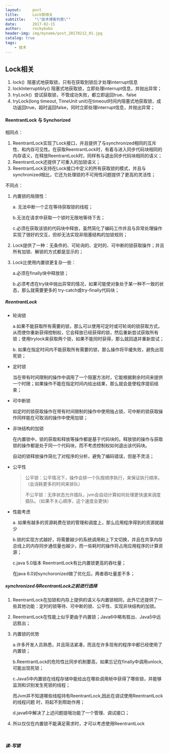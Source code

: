 ```yaml
---
layout:     post
title:      Lock锁相关
subtitle:    "\"技术博客列表\""
date:       2017-02-15
author:     rockybobo
header-img: img/myname/post_20170212_01.jpg
catalog: true
tags:
    - 技术
---
```


## Lock相关

1. lock()  阻塞式地获取锁，只有在获取到锁后才处理interrupt信息
2. lockInterruptibly() 阻塞式地获取锁，立即处理interrupt信息，并抛出异常；
3. tryLock()  尝试获取锁，不管成功失败，都立即返回true、false
4. tryLock(long timeout, TimeUnit unit)在timeout时间内阻塞式地获取锁，成功返回true，超时返回false，同时立即处理interrupt信息，并抛出异常；

#### ReentrantLock 与 Synchorized

相同点：

1. ReentrantLock实现了Lock接口，并且提供了与synchronized相同的互斥性、和内存可见性。在获取ReentrantLock时，有着与进入同步代码块相同的内存语义，在释放ReentrantLock时，同样有与退出同步代码块相同的语义；
2. ReentrantLock还提供了可重入的加锁语义；
3. ReentrantLock支持在Lock接口中定义的所有获取锁的模式，并且与synchronized相比，它还为处理锁的不可用性问题提供了更高的灵活性；

不同点：

1. 内置锁的局限性：

   a. 无法中断一个正在等待获取锁的线程；

   b.无法在请求中获取一个锁时无限地等待下去；

   c.必须在获取该锁的代码块中释放，虽然简化了编码工作并且与异常处理操作实现了很好的交互，但却无法实现非阻塞结构的加锁规则；

2. Lock提供了一种：无条件的、可轮询的、定时的、可中断的锁获取操作；并且所有加锁、解锁的方式都是显示的；

3. Lock比使用内置锁更复杂一些：

   a.必须在finally块中释放锁；

   b.必须考虑在try块中抛出异常的情况，如果可能使对象处于某一种不一致的状态，那么就需要更多的 try-catch或try-finally代码块；

##### ReentrantLock

* 轮询锁

   a.如果不能获取所有需要的锁，那么可以使用可定时或可轮询的锁获取方式，从而使你重新获得控制权，它会释放已经获得的锁，然后重新尝试获取所有锁；使用trylock来获取两个锁，如果不能同时获得，那么就回退并重新尝试；

  b. 如果在指定时间内不能获取所有需要的锁，那么操作将平缓失败，避免出现死锁；

* 定时锁

   当在带有时间限制的操作中调用了一个阻塞方法时，它能根据剩余时间来提供一个时限；如果操作不能在指定时间内给出结果，那么就会是使程序提前结束；

* 可中断锁

  如定时的锁获取操作在带有时间限制的操作中使用独占锁，可中断的锁获取操作同样能在可取消的操作中使用加锁；

* 非块结构的加锁

  在内置锁中，锁的获取和释放等操作都是基于代码块的。释放锁的操作与获取锁的操作都是处于同一个代码块，而不考虑控制权如何退出该代码块。

  自动的锁释放操作简化了对程序的分析，避免了编码错误，但是不灵活；

* 公平性

  > 公平锁：公平情况下，操作会排一个队按顺序执行，来保证执行顺序。（会消耗更多的时间来排队）
  >
  > 不公平锁：无序状态允许插队，jvm会自动计算如何处理更快速来调度插队。（如果不关心顺序，这个速度会更快）

* 性能考虑

  a. 如果有越多的资源耗费在锁的管理和调度上，那么应用程序得到的资源就越少

  b.锁的实现方式越好，将需要越少的系统调用和上下文切换，并且在共享内存总线上的内存同步通信量也越少，而一些耗时的操作将占用应用程序的计算资源；

  c.java 5.0版本 ReentrantLock有比内置锁更高的吞吐量；

     在java 6.0对synchoronized做了优化后，两者吞吐量差不多；

     

##### synchronized与ReentrantLock之前进行选择

1. ReentrantLock在加锁和内存上提供的语义与内置锁相同，此外它还提供了一些其他功能：定时的锁等待、可中断的锁、公平性、实现非块结构的加锁。

2. ReentrantLock在性能上似乎更由于内置锁；Java6中略有胜出、Java5中远远胜出；

3. 内置锁的优势

   a.许多开发人员熟悉，并且简洁紧凑，而且在许多现有的程序中都已经使用了内置锁；

   b.ReentrantLock的危险性比同步机制要高，如果忘记在finally中调用unlock,可能出现死锁；

   c.Java5中内置锁在线程存储中能给出在哪些调用帧中获得了哪些锁，并能够监测和识别发生死锁的线程；

      而Jvm并不知道哪些线程持有ReentrantLock,因此在调试使用ReentrantLock的线程问题 时，将起不到帮助作用；

   d.java6中解决了上述问题提哦功能了一个管理、调试接口；

4. 所以仅仅在内置锁不能满足需求时，才可以考虑使用ReentrantLock

   ​

##### 读-写锁







